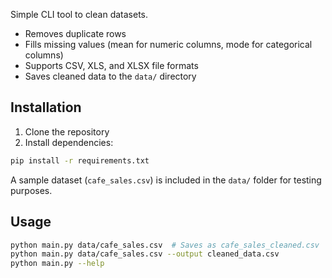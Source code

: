 Simple CLI tool to clean datasets.

- Removes duplicate rows
- Fills missing values (mean for numeric columns, mode for categorical columns)
- Supports CSV, XLS, and XLSX file formats
- Saves cleaned data to the `data/` directory

## Installation

1. Clone the repository
2. Install dependencies:
```bash
pip install -r requirements.txt
```

A sample dataset (`cafe_sales.csv`) is included in the `data/` folder for testing purposes.

## Usage
```bash
python main.py data/cafe_sales.csv  # Saves as cafe_sales_cleaned.csv
python main.py data/cafe_sales.csv --output cleaned_data.csv
python main.py --help
```